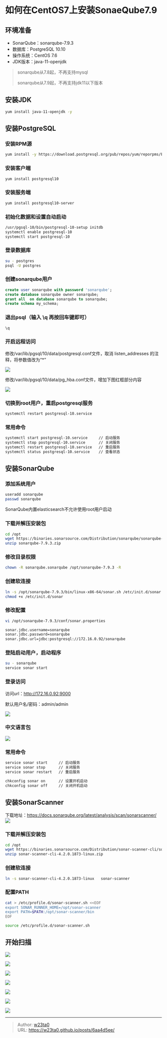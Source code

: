# 如何在CentOS7上安装SonaeQube7.9

## 环境准备

- SonarQube：sonarqube-7.9.3
- 数据库：PostgreSQL 10.10
- 操作系统：CentOS 7.6
- JDK版本：java-11-openjdk 

> sonarqube从7.8起，不再支持mysql
>
> sonarqube从7.9起，不再支持jdk11以下版本 


## 安装JDK
```bash
yum install java-11-openjdk -y
```

## 安装PostgreSQL

### 安装RPM源
```bash
yum install -y https://download.postgresql.org/pub/repos/yum/reporpms/EL-7-x86_64/pgdg-redhat-repo-latest.noarch.rpm
```

### 安装客户端
```bash
yum install postgresql10
```
### 安装服务端
```bash
yum install postgresql10-server
```
### 初始化数据和设置自动启动
```bash
/usr/pgsql-10/bin/postgresql-10-setup initdb
systemctl enable postgresql-10
systemctl start postgresql-10
```
### 登录数据库
```bash
su - postgres
psql -U postgres
```
### 创建sonarqube用户
```sql
create user sonarqube with password 'sonarqube';
create database sonarqube owner sonarqube;
grant all  on database sonarqube to sonarqube;
create schema my_schema;
```

### 退出psql（输入 \q 再按回车键即可）
```bash
\q
```

### 开启远程访问
修改/var/lib/pgsql/10/data/postgresql.conf文件，取消 listen_addresses 的注释，将参数值改为“*” 

![](https://w23ta0-blog.oss-cn-hongkong.aliyuncs.com/blog/20200427123802.png) 

修改/var/lib/pgsql/10/data/pg_hba.conf文件，增加下图红框部分内容 

![](https://w23ta0-blog.oss-cn-hongkong.aliyuncs.com/blog/20200427123810.png) 

### 切换到root用户，重启postgresql服务
```	bash
systemctl restart postgresql-10.service
```


### 常用命令

```bash
systemctl start postgresql-10.service     // 启动服务
systemctl stop postgresql-10.service      // 关闭服务
systemctl restart postgresql-10.service   // 重启服务
systemctl status postgresql-10.service    // 查看状态
```

## 安装SonarQube

### 添加系统用户
```bash
useradd sonarqube
passwd sonarqube
```
SonarQube内置elasticsearch不允许使用root用户启动

### 下载并解压安装包
```bash
cd /opt
wget https://binaries.sonarsource.com/Distribution/sonarqube/sonarqube-7.9.3.zip
unzip sonarqube-7.9.3.zip
```
### 修改目录权限
```bash
chown -R sonarqube.sonarqube /opt/sonarqube-7.9.3 -R
```
### 创建软连接
```bash
ln -s /opt/sonarqube-7.9.3/bin/linux-x86-64/sonar.sh /etc/init.d/sonar
chmod +x /etc/init.d/sonar 
```
### 修改配置
```bash
vi /opt/sonarqube-7.9.3/conf/sonar.properties

sonar.jdbc.username=sonarqube
sonar.jdbc.password=sonarqube
sonar.jdbc.url=jdbc:postgresql://172.16.0.92/sonarqube
```
### 登陆启动用户，启动程序
```bash
su - sonarqube 
service sonar start
```
### 登录访问 

访问url：http://172.16.0.92:9000

默认用户名/密码：admin/admin

![](https://w23ta0-blog.oss-cn-hongkong.aliyuncs.com/blog/20200427123653.png)

### 中文语言包

![](https://w23ta0-blog.oss-cn-hongkong.aliyuncs.com/blog/20200427123542.png)



### 常用命令

```bash
service sonar start     // 启动服务
service sonar stop      // 关闭服务
service sonar restart   // 重启服务

chkconfig sonar on      // 设置开机启动
chkconfig sonar off     // 关闭开机启动
```
## 安装SonarScanner

下载地址：https://docs.sonarqube.org/latest/analysis/scan/sonarscanner/
![](https://w23ta0-blog.oss-cn-hongkong.aliyuncs.com/blog/20200427114505.png)

### 下载并解压安装包
```bash
cd /opt
wget https://binaries.sonarsource.com/Distribution/sonar-scanner-cli/sonar-scanner-cli-4.2.0.1873-linux.zip
unzip sonar-scanner-cli-4.2.0.1873-linux.zip
```
### 创建软连接
```bash
ln -s sonar-scanner-cli-4.2.0.1873-linux   sonar-scanner
```
### 配置PATH
```bash
cat > /etc/profile.d/sonar-scanner.sh <<EOF
export SONAR_RUNNER_HOME=/opt/sonar-scanner
export PATH=$PATH:/opt/sonar-scanner/bin
EOF

source /etc/profile.d/sonar-scanner.sh
```

## 开始扫描


![](https://w23ta0-blog.oss-cn-hongkong.aliyuncs.com/blog/20200427124045.png)

![](https://w23ta0-blog.oss-cn-hongkong.aliyuncs.com/blog/20200427124055.png)

![](https://w23ta0-blog.oss-cn-hongkong.aliyuncs.com/blog/20200427124100.png)

![](https://w23ta0-blog.oss-cn-hongkong.aliyuncs.com/blog/20200427124828.png)

![](https://w23ta0-blog.oss-cn-hongkong.aliyuncs.com/blog/20200427124935.png)

![](https://w23ta0-blog.oss-cn-hongkong.aliyuncs.com/blog/20200427125037.png)

![](https://w23ta0-blog.oss-cn-hongkong.aliyuncs.com/blog/20200427125343.png)

---

> Author: [w23ta0](https://github.com/w23ta0)  
> URL: https://w23ta0.github.io/posts/6aa4d5ee/  


